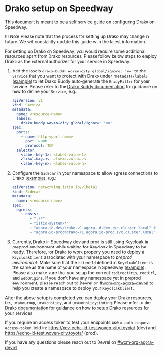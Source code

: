 # Drako setup on Speedway

This document is meant to be a self service guide on configuring Drako on Speedway.

!!! Note
    Please note that the process for setting up Drako may change in future. We will constantly update this guide with the latest information.

For setting up Drako on Speedway, you would require some additional resources apart from Drako resources.
Please follow below steps to employ Drako as the external authorizer for your service in Speedway:

1. Add the labels `drako-buddy.woven-city.global/ignore: 'no'` to the `Service` that you want to protect with Drako under `/metadata/labels` ([example](https://github.com/wp-wcm/city/blob/main/infra/k8s/agora-tenant-face-recog/speedway/prod/service.yaml#L10)) to let Drako Buddy auto-generate the `EnvoyFilter` for your service. Please refer to the [Drako Buddy documentation](https://developer.woven-city.toyota/docs/default/Component/drako-service/drako_buddy/) for guidance on how to define your `Service`, e.g.:

    ```yaml
    apiVersion: v1
    kind: Service
    metadata:
      name: <resource-name>
      labels:
        drako-buddy.woven-city.global/ignore: 'no'
    spec:
      ports:
        - name: http-<port-name>
          port: 8080
          protocol: TCP
      selector:
        <label-key-1>: <label-value-1>
        <label-key-2>: <label-value-2>
        <label-key-n>: <label-value-n>
    ```

2. Configure the `Sidecar` in your namespace to allow egress connections to Drako ([example](https://github.com/wp-wcm/city/blob/main/infra/k8s/agora-tenant-face-recog/speedway/prod/sidecar.yaml#L13)), e.g.:

    ```yaml
    apiVersion: networking.istio.io/v1beta1
    kind: Sidecar
    metadata:
      name: <resource-name>
    spec:
      egress:
        - hosts:
            - "./*"
            - "istio-system/*"
            - "agora-id-dev/drako-v1.agora-id-dev.svc.cluster.local" # for Speedway dev
            - "agora-id-prod/drako-v1.agora-id-prod.svc.cluster.local" # for Speedway prod
    ```

3. Currently, Drako in Speedway dev and prod is still using Keycloak in preprod environment while waiting for Keycloak in Speedway to be ready. Therefore, for Drako to work properly you need to deploy a `KeycloakClient` associated with your namespace to _preprod environment_. Make sure that the `clientId` defined in `KeycloakClient` is the same as the name of your namespace in Speedway ([example](https://github.com/wp-wcm/city/blob/main/infrastructure/k8s/environments/dev2/clusters/worker1-east/face-recog/keycloakclient-speedway-agora-tenant-face-recog-prod.yaml#L8)). Please also make sure that you setup the correct `redirectUris`, `rootUrl`, and `webOrigins`. If you don't have any namespace yet in preprod environment, please reach out to Devrel on [#wcm-org-agora-devrel](https://toyotaglobal.enterprise.slack.com/archives/C0415J5P1FD) to help you create a namespace to deploy your `KeycloakClient`.

After the above setup is completed you can deploy your Drako resources, i.e., `DrakoGroup`, `DrakoPolicy`, and `DrakoPolicyBinding`. Please refer to the [Drako documentation](https://developer.woven-city.toyota/docs/default/component/drako-service/) for guidance on how to setup Drako resources for your services.

If you require an access token to test your endpoints use `x-auth-request-access-token` field in: <https://dev-echo-id-test.woven-city.toyota/> (dev) and <https://echo-id-test.woven-city.toyota/> (prod).

If you have any questions please reach out to Devrel on [#wcm-org-agora-devrel](https://toyotaglobal.enterprise.slack.com/archives/C0415J5P1FD).
